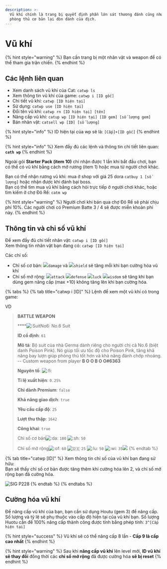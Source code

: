 ```yaml
---
description: >-
  Vũ khí chính là trang bị quyết định phần lớn sát thương đánh cũng như khả năng
  phòng thủ cơ bản lại đòn đánh của địch.
---
```


# Vũ khí

{% hint style="warning" %}
Bạn cần trang bị một nhân vật và weapon để có thể tham gia trận chiến.
{% endhint %}

## Các lệnh liên quan

* Xem danh sách vũ khí của Cat: `catwp ls`
* Xem thông tin vũ khí của game: `catwp i [ID gốc]`
* Chi tiết vũ khí: `catwp [ID hiện tại]`
* Sử dụng: `catwp use [ID hiện tại]`
* Đổi tên vũ khí: `catwp rn [ID hiện tại] [tên]`
* Nâng cấp vũ khí: `catup wp [ID hiện tại] [ID gem] [số lượng gem]`
* Bán nhân vật: `catsell wp [ID] [số lượng]`

{% hint style="info" %}
ID hiện tại của wp sẽ là: `[Cấp]+[ID gốc]`
{% endhint %}

{% hint style="info" %}
Xem đầy đủ các lệnh và thông tin chi tiết liên quan: **`cath wp`**
{% endhint %}

Ngoài gói **Starter Pack (item 10)** chỉ nhận được 1 lần khi bắt đầu chơi, bạn có thể có vũ khí bằng cách mở rương (item 1) hoặc mua từ người chơi khác.

Bạn có thể nhận rương vũ khí: mua ở shop với giá 25 dora `catbuy 1 [số lượng]` hoặc nhận được khi đánh bại boss.\
Bạn có thể tìm mua vũ khí bằng cách hỏi trực tiếp ở người chơi khác, hoặc tìm kiếm ở chợ Đô Rề: `catm wp`

{% hint style="warning" %}
Người chơi khi bán qua chợ Đô Rề sẽ phải chịu phí 10%. Các người chơi có Premium Batte 3 / 4 sẽ được miễn khoản phí này.
{% endhint %}

## Thông tin và chỉ số vũ khí

Để xem đầy đủ chi tiết nhân vật: `catwp i [ID gốc]`\
Xem thông tin nhân vật bạn đang có: `catwp [ID hiện tại]`

Các chỉ số:

* Chỉ số cơ bản: ![](https://cdn.discordapp.com/emojis/689391397643747368.png?v=1)`damage` và ![](https://cdn.discordapp.com/emojis/689391171411247196.png?v=1)`shield` sẽ tăng mỗi khi bạn cường hóa vũ khí
* Chỉ số mở rộng: ![](https://cdn.discordapp.com/emojis/689391538601852959.png?v=1)`attack` ![](https://cdn.discordapp.com/emojis/693700331216830474.png?v=1)`defense` ![](https://cdn.discordapp.com/emojis/689391282350588106.png?v=1)`luck` ![](https://cdn.discordapp.com/emojis/689391102100635728.png?v=1)`wisdom` sẽ tăng khi bạn dùng gem nâng cấp (max +10) không tăng lên khi bạn cường hóa.

{% tabs %}
{% tab title="catwp i [ID]" %}
Lệnh để xem một vũ khí có trong game:

VD&#x20;

> **BATTLE WEAPON**
>
> ****![:SuitNo6:](https://cdn.discordapp.com/emojis/810055238315933726.webp?size=40\&quality=lossless) No.6 Suit
>
> **ID cố định**: `61`&#x20;
>
> **Mô tả**: Bộ suit của nhà Germa dành riêng cho người chị cả No.6 (biệt danh Poison Pink). Nó giúp tối ưu tốc độ cho Poison Pink, tăng khả năng bay lượn giúp phòng thủ tốt hơn và khả năng đánh chớp nhoáng. -- Custom weapon from player **B O O B O O#6363**&#x20;
>
> **Nguyên tố**: ![:fi:](https://cdn.discordapp.com/emojis/702510320064921641.webp?size=40\&quality=lossless)&#x20;
>
> **Tỉ lệ xuất hiện**: `0.25%`&#x20;
>
> **Chỉ dành Premium**: `false`&#x20;
>
> **Khả năng giao dịch**: `true`&#x20;
>
> **Yêu cầu cấp độ**: `25`&#x20;
>
> **Lượt thu thập**: `1642`&#x20;
>
> **Công khai**: `true`
>
> Chỉ số cơ bản![:da:](https://cdn.discordapp.com/emojis/689391397643747368.webp?size=40\&quality=lossless) `180` ![:sh:](https://cdn.discordapp.com/emojis/689391171411247196.webp?size=40\&quality=lossless) `50`
>
> Chỉ số mở rộng![:of:](https://cdn.discordapp.com/emojis/689391538601852959.webp?size=40\&quality=lossless) `60` ![:de:](https://cdn.discordapp.com/emojis/693700331216830474.webp?size=40\&quality=lossless) `25` ![:lu:](https://cdn.discordapp.com/emojis/689391282350588106.webp?size=40\&quality=lossless) `50` ![:wi:](https://cdn.discordapp.com/emojis/689391102100635728.webp?size=40\&quality=lossless) `35`[![](https://images-ext-1.discordapp.net/external/FB8WN9V9RxSALcn936i7G2MfNg9yxA-yJXRNZRBZWMI/https/media.discordapp.net/attachments/681423309786972201/804306728019034162/image0.png?width=306\&height=240)](https://media.discordapp.net/attachments/681423309786972201/804306728019034162/image0.png)
{% endtab %}

{% tab title="catwp [ID]" %}
Xem thông tin chỉ số của vũ khí bạn đang sử hữu:\
Bạn sẽ thấy chỉ số cơ bản được tăng thêm khi cường hóa lên 2, và chỉ số mở rộng bạn đã cường hóa.

![SIG P228](../../.gitbook/assets/image%20\(9\)%20\(1\).png)
{% endtab %}
{% endtabs %}

## Cường hóa vũ khí

Để nâng cấp vũ khí của bạn, bạn cần sử dụng Houtu (gem 3) để nâng cấp. Số lượng và tỷ lệ sẽ phụ thuộc vào cấp độ hiện tại của vũ khí bạn. Số lượng Huotu cần để 100% nâng cấp thành công được tính bằng phép tính: `3^[Cấp hiện tại]`

{% hint style="success" %}
Vũ khí sẽ có thể nâng cấp 8 lần - **Cấp 9 là cấp cao nhất**
{% endhint %}

{% hint style="warning" %}
Sau khi **nâng cấp vũ khí** lên level mới, **ID vũ khí sẽ thay đổi** đồng thời các **chỉ số mở rộng** đã được cường hóa **sẽ bị reset**
{% endhint %}
